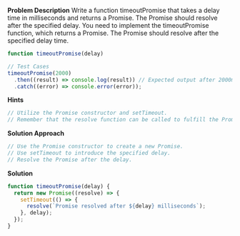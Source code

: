 **Problem Description**
Write a function timeoutPromise that takes a delay time in milliseconds and returns a Promise. The Promise should resolve after the specified delay.
You need to implement the timeoutPromise function, which returns a Promise. The Promise should resolve after the specified delay time.

```javascript
function timeoutPromise(delay)
```

```javascript
// Test Cases
timeoutPromise(2000)
  .then((result) => console.log(result)) // Expected output after 2000ms: "Promise resolved after 2000 milliseconds"
  .catch((error) => console.error(error));
```

**Hints**

```javascript
// Utilize the Promise constructor and setTimeout.
// Remember that the resolve function can be called to fulfill the Promise.
```

**Solution Approach**

```javascript
// Use the Promise constructor to create a new Promise.
// Use setTimeout to introduce the specified delay.
// Resolve the Promise after the delay.
```

**Solution**

```javascript
function timeoutPromise(delay) {
  return new Promise((resolve) => {
    setTimeout(() => {
      resolve(`Promise resolved after ${delay} milliseconds`);
    }, delay);
  });
}
```
